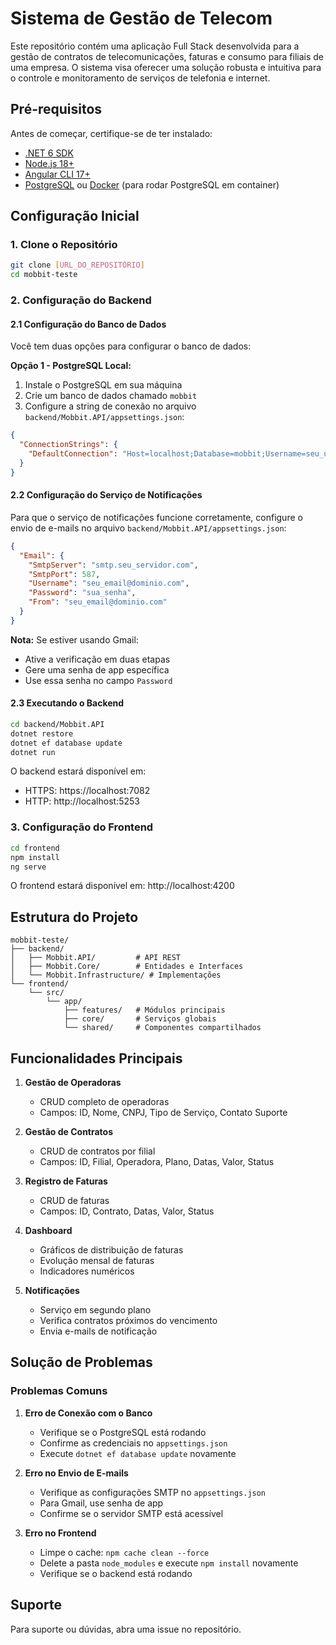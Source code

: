 # Sistema de Gestão de Telecom

Este repositório contém uma aplicação Full Stack desenvolvida para a gestão de contratos de telecomunicações, faturas e consumo para filiais de uma empresa. O sistema visa oferecer uma solução robusta e intuitiva para o controle e monitoramento de serviços de telefonia e internet.

## Pré-requisitos

Antes de começar, certifique-se de ter instalado:

- [.NET 6 SDK](https://dotnet.microsoft.com/download/dotnet/6.0)
- [Node.js 18+](https://nodejs.org/)
- [Angular CLI 17+](https://angular.io/cli)
- [PostgreSQL](https://www.postgresql.org/download/) ou [Docker](https://www.docker.com/products/docker-desktop/) (para rodar PostgreSQL em container)

## Configuração Inicial

### 1. Clone o Repositório

```bash
git clone [URL_DO_REPOSITÓRIO]
cd mobbit-teste
```

### 2. Configuração do Backend

#### 2.1 Configuração do Banco de Dados

Você tem duas opções para configurar o banco de dados:

**Opção 1 - PostgreSQL Local:**
1. Instale o PostgreSQL em sua máquina
2. Crie um banco de dados chamado `mobbit`
3. Configure a string de conexão no arquivo `backend/Mobbit.API/appsettings.json`:

```json
{
  "ConnectionStrings": {
    "DefaultConnection": "Host=localhost;Database=mobbit;Username=seu_usuario;Password=sua_senha"
  }
}
```

#### 2.2 Configuração do Serviço de Notificações

Para que o serviço de notificações funcione corretamente, configure o envio de e-mails no arquivo `backend/Mobbit.API/appsettings.json`:

```json
{
  "Email": {
    "SmtpServer": "smtp.seu_servidor.com",
    "SmtpPort": 587,
    "Username": "seu_email@dominio.com",
    "Password": "sua_senha",
    "From": "seu_email@dominio.com"
  }
}
```

**Nota:** Se estiver usando Gmail:
- Ative a verificação em duas etapas
- Gere uma senha de app específica
- Use essa senha no campo `Password`

#### 2.3 Executando o Backend

```bash
cd backend/Mobbit.API
dotnet restore
dotnet ef database update
dotnet run
```

O backend estará disponível em:
- HTTPS: https://localhost:7082
- HTTP: http://localhost:5253

### 3. Configuração do Frontend

```bash
cd frontend
npm install
ng serve
```

O frontend estará disponível em: http://localhost:4200

## Estrutura do Projeto

```
mobbit-teste/
├── backend/
│   ├── Mobbit.API/         # API REST
│   ├── Mobbit.Core/        # Entidades e Interfaces
│   └── Mobbit.Infrastructure/ # Implementações
└── frontend/
    └── src/
        └── app/
            ├── features/   # Módulos principais
            ├── core/       # Serviços globais
            └── shared/     # Componentes compartilhados
```

## Funcionalidades Principais

1. **Gestão de Operadoras**
   - CRUD completo de operadoras
   - Campos: ID, Nome, CNPJ, Tipo de Serviço, Contato Suporte

2. **Gestão de Contratos**
   - CRUD de contratos por filial
   - Campos: ID, Filial, Operadora, Plano, Datas, Valor, Status

3. **Registro de Faturas**
   - CRUD de faturas
   - Campos: ID, Contrato, Datas, Valor, Status

4. **Dashboard**
   - Gráficos de distribuição de faturas
   - Evolução mensal de faturas
   - Indicadores numéricos

5. **Notificações**
   - Serviço em segundo plano
   - Verifica contratos próximos do vencimento
   - Envia e-mails de notificação

## Solução de Problemas

### Problemas Comuns

1. **Erro de Conexão com o Banco**
   - Verifique se o PostgreSQL está rodando
   - Confirme as credenciais no `appsettings.json`
   - Execute `dotnet ef database update` novamente

2. **Erro no Envio de E-mails**
   - Verifique as configurações SMTP no `appsettings.json`
   - Para Gmail, use senha de app
   - Confirme se o servidor SMTP está acessível

3. **Erro no Frontend**
   - Limpe o cache: `npm cache clean --force`
   - Delete a pasta `node_modules` e execute `npm install` novamente
   - Verifique se o backend está rodando

## Suporte

Para suporte ou dúvidas, abra uma issue no repositório.
